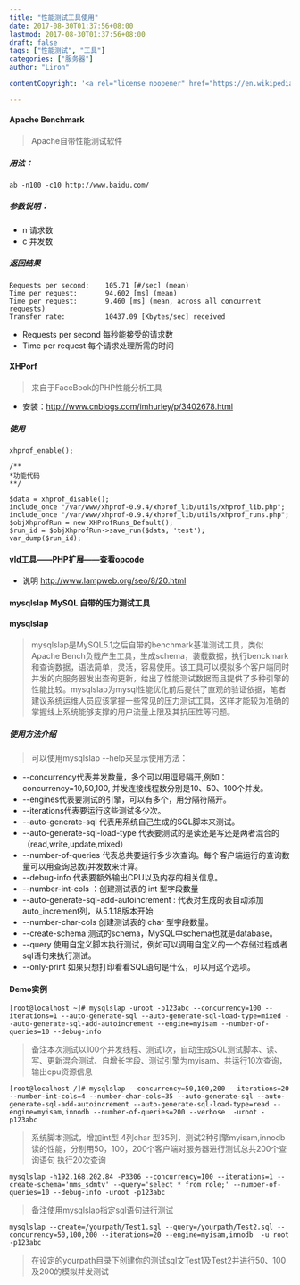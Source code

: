 ```yaml
---
title: "性能测试工具使用"
date: 2017-08-30T01:37:56+08:00
lastmod: 2017-08-30T01:37:56+08:00
draft: false
tags: ["性能测试", "工具"]
categories: ["服务器"]
author: "Liron"

contentCopyright: '<a rel="license noopener" href="https://en.wikipedia.org/wiki/Wikipedia:Text_of_Creative_Commons_Attribution-ShareAlike_3.0_Unported_License" target="_blank">Creative Commons Attribution-ShareAlike License</a>'

---
```


#### Apache Benchmark
> Apache自带性能测试软件
##### 用法：
```
ab -n100 -c10 http://www.baidu.com/
```
##### 参数说明：
- n 请求数
- c 并发数

##### 返回结果

```
Requests per second:    105.71 [#/sec] (mean)
Time per request:       94.602 [ms] (mean)
Time per request:       9.460 [ms] (mean, across all concurrent requests)
Transfer rate:          10437.09 [Kbytes/sec] received
```
- Requests per second 每秒能接受的请求数
- Time per request 每个请求处理所需的时间


#### XHPorf
>   来自于FaceBook的PHP性能分析工具

- 安装：http://www.cnblogs.com/imhurley/p/3402678.html

##### 使用

```
xhprof_enable();

/**
*功能代码
**/

$data = xhprof_disable();
include_once "/var/www/xhprof-0.9.4/xhprof_lib/utils/xhprof_lib.php";
include_once "/var/www/xhprof-0.9.4/xhprof_lib/utils/xhprof_runs.php";
$objXhprofRun = new XHProfRuns_Default();
$run_id = $objXhprofRun->save_run($data, 'test');
var_dump($run_id);
```



#### vld工具——PHP扩展——查看opcode
- 说明 http://www.lampweb.org/seo/8/20.html

#### mysqlslap MySQL 自带的压力测试工具



#### mysqlslap 
> mysqlslap是MySQL5.1之后自带的benchmark基准测试工具，类似Apache Bench负载产生工具，生成schema，装载数据，执行benckmark和查询数据，语法简单，灵活，容易使用。该工具可以模拟多个客户端同时并发的向服务器发出查询更新，给出了性能测试数据而且提供了多种引擎的性能比较。mysqlslap为mysql性能优化前后提供了直观的验证依据，笔者建议系统运维人员应该掌握一些常见的压力测试工具，这样才能较为准确的掌握线上系统能够支撑的用户流量上限及其抗压性等问题。

##### 使用方法介绍
> 可以使用mysqlslap --help来显示使用方法：

- --concurrency代表并发数量，多个可以用逗号隔开,例如：concurrency=10,50,100, 并发连接线程数分别是10、50、100个并发。
- --engines代表要测试的引擎，可以有多个，用分隔符隔开。
- --iterations代表要运行这些测试多少次。
- --auto-generate-sql 代表用系统自己生成的SQL脚本来测试。
- --auto-generate-sql-load-type 代表要测试的是读还是写还是两者混合的（read,write,update,mixed）
- --number-of-queries 代表总共要运行多少次查询。每个客户端运行的查询数量可以用查询总数/并发数来计算。
- --debug-info 代表要额外输出CPU以及内存的相关信息。
- --number-int-cols ：创建测试表的 int 型字段数量
- --auto-generate-sql-add-autoincrement : 代表对生成的表自动添加auto_increment列，从5.1.18版本开始
- --number-char-cols 创建测试表的 char 型字段数量。
- --create-schema 测试的schema，MySQL中schema也就是database。
- --query  使用自定义脚本执行测试，例如可以调用自定义的一个存储过程或者sql语句来执行测试。
- --only-print 如果只想打印看看SQL语句是什么，可以用这个选项。

#### Demo实例

```
[root@localhost ~]# mysqlslap -uroot -p123abc --concurrency=100 --iterations=1 --auto-generate-sql --auto-generate-sql-load-type=mixed --auto-generate-sql-add-autoincrement --engine=myisam --number-of-queries=10 --debug-info
```
> 备注本次测试以100个并发线程、测试1次，自动生成SQL测试脚本、读、写、更新混合测试、自增长字段、测试引擎为myisam、共运行10次查询，输出cpu资源信息

```
[root@localhost /]# mysqlslap --concurrency=50,100,200 --iterations=20 --number-int-cols=4 --number-char-cols=35 --auto-generate-sql --auto-generate-sql-add-autoincrement --auto-generate-sql-load-type=read --engine=myisam,innodb --number-of-queries=200 --verbose  -uroot -p123abc
```
> 系统脚本测试，增加int型 4列char 型35列，测试2种引擎myisam,innodb读的性能，分别用50，100，200个客户端对服务器进行测试总共200个查询语句 执行20次查询

```
mysqlslap -h192.168.202.84 -P3306 --concurrency=100 --iterations=1 --create-schema='mms_sdmtv' --query='select * from role;' --number-of-queries=10 --debug-info -uroot -p123abc
```
> 备注使用mysqlslap指定sql语句进行测试

```
mysqlslap --create=/yourpath/Test1.sql --query=/yourpath/Test2.sql --concurrency=50,100,200 --iterations=20 --engine=myisam,innodb  -u root -p123abc
```
> 在设定的yourpath目录下创建你的测试sql文Test1及Test2并进行50、100及200的模拟并发测试


